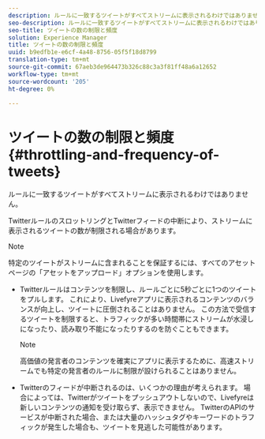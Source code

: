 ```yaml
---
description: ルールに一致するツイートがすべてストリームに表示されるわけではありません。
seo-description: ルールに一致するツイートがすべてストリームに表示されるわけではありません。
seo-title: ツイートの数の制限と頻度
solution: Experience Manager
title: ツイートの数の制限と頻度
uuid: b9edfb1e-e6cf-4a48-8756-05f5f18d8799
translation-type: tm+mt
source-git-commit: 67aeb3de964473b326c88c3a3f81ff48a6a12652
workflow-type: tm+mt
source-wordcount: '205'
ht-degree: 0%

---
```



# ツイートの数の制限と頻度{#throttling-and-frequency-of-tweets}

ルールに一致するツイートがすべてストリームに表示されるわけではありません。

TwitterルールのスロットリングとTwitterフィードの中断により、ストリームに表示されるツイートの数が制限される場合があります。

>[!NOTE]
>
>特定のツイートがストリームに含まれることを保証するには、すべてのアセットページの「アセットをアップロード」オプションを使用します。

* Twitterルールはコンテンツを制限し、ルールごとに5秒ごとに1つのツイートをプルします。 これにより、Livefyreアプリに表示されるコンテンツのバランスが向上し、ツイートに圧倒されることはありません。 この方法で受信するツイートを制限すると、トラフィックが多い時間帯にストリームが水浸しになったり、読み取り不能になったりするのを防ぐこともできます。

   >[!NOTE]
   >
   >高価値の発言者のコンテンツを確実にアプリに表示するために、高速ストリームでも特定の発言者のルールに制限が設けられることはありません。

* Twitterのフィードが中断されるのは、いくつかの理由が考えられます。 場合によっては、Twitterがツイートをプッシュアウトしないので、Livefyreは新しいコンテンツの通知を受け取らず、表示できません。 TwitterのAPIのサービスが中断された場合、または大量のハッシュタグやキーワードのトラフィックが発生した場合も、ツイートを見逃した可能性があります。

